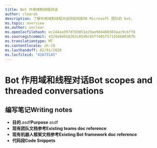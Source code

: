 ```yaml
---
title: Bot 作用域和线程对话
author: clearab
description: 了解作用域和线程对话将如何影响 Microsoft 团队的 bot。
ms.topic: overview
ms.author: anclear
ms.openlocfilehash: ec244aa397d7d3051e29ae984400383aac9cbff8
ms.sourcegitcommit: 4329a94918263c85d6c65ff401f571556b80307b
ms.translationtype: MT
ms.contentlocale: zh-CN
ms.lasthandoff: 02/01/2020
ms.locfileid: "41673145"
---
```

# <a name="bot-scopes-and-threaded-conversations"></a><span data-ttu-id="e146b-103">Bot 作用域和线程对话</span><span class="sxs-lookup"><span data-stu-id="e146b-103">Bot scopes and threaded conversations</span></span>

## <a name="writing-notes"></a><span data-ttu-id="e146b-104">编写笔记</span><span class="sxs-lookup"><span data-stu-id="e146b-104">Writing notes</span></span>

 * <span data-ttu-id="e146b-105">**目的**.asdf</span><span class="sxs-lookup"><span data-stu-id="e146b-105">**Purpose** asdf</span></span>
 * <span data-ttu-id="e146b-106">**现有团队文档参考**[]()</span><span class="sxs-lookup"><span data-stu-id="e146b-106">**Existing teams doc reference** []()</span></span>
 * <span data-ttu-id="e146b-107">**现有机器人框架文档参考**[]()</span><span class="sxs-lookup"><span data-stu-id="e146b-107">**Existing Bot framework doc reference** []()</span></span>
 * <span data-ttu-id="e146b-108">**代码段**[]()</span><span class="sxs-lookup"><span data-stu-id="e146b-108">**Code Snippets** []()</span></span>